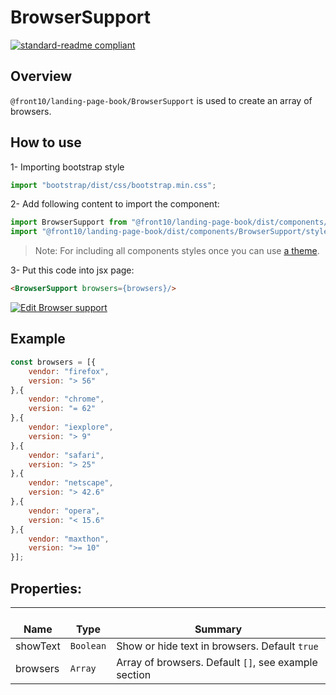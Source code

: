 # BrowserSupport

[![standard-readme compliant](https://img.shields.io/badge/standard--readme-OK-green.svg?style=flat-square)](https://github.com/RichardLitt/standard-readme)

## Overview
`@front10/landing-page-book/BrowserSupport` is used to create an array of browsers.

## How to use
1- Importing bootstrap style

```js
import "bootstrap/dist/css/bootstrap.min.css";
```
2- Add following content to import the component:

```js
import BrowserSupport from "@front10/landing-page-book/dist/components/BrowserSupport";
import "@front10/landing-page-book/dist/components/BrowserSupport/style.css";
```

> Note: For including all components styles once you can use [a theme](https://github.com/front10/landing-page-book/wiki/Theming).

3- Put this code into jsx page:
```html
<BrowserSupport browsers={browsers}/>
```
[![Edit Browser support](https://codesandbox.io/static/img/play-codesandbox.svg)](https://codesandbox.io/s/j76zk2k8ow)

## Example
```js
const browsers = [{
	vendor: "firefox",
	version: "> 56"
},{
	vendor: "chrome",
	version: "= 62"
},{
	vendor: "iexplore",
	version: "> 9"
},{
	vendor: "safari",
	version: "> 25"
},{
	vendor: "netscape",
	version: "> 42.6"
},{
	vendor: "opera",
	version: "< 15.6"
},{
	vendor: "maxthon",
	version: ">= 10"
}];
```

## Properties:

| </br>Name   | </br>Type | </br>Summary                                                                                 | 
| ------------| - | ------------------------------------------------------------------------------------------------------ |
| showText      | `Boolean` | Show or hide text in browsers. Default `true` |
| browsers      | `Array` | Array of browsers. Default `[]`, see example section |